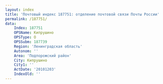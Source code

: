 ```yaml
---
layout: index
title: 'Почтовый индекс 187751: отделение почтовой связи Почты России'
permalink: /187751/
data:
    Index: 187751
    OPSName: Кипрушино
    OPSType: О
    OPSSubm: 187739
    Region: 'Ленинградская область'
    Autonom: ''
    Area: 'Подпорожский район'
    City: Кипрушино
    City1: ''
    ActDate: '20101203'
    IndexOld: ''
---
```

